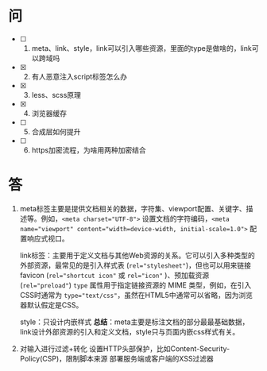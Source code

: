 # 问

- [ ] 1. meta、link、style，link可以引入哪些资源，里面的type是做啥的，link可以跨域吗
- [x] 2. 有人恶意注入script标签怎么办
- [x] 3. less、scss原理
- [x] 4. 浏览器缓存
- [ ] 5. 合成层如何提升
- [ ] 6. https加密流程，为啥用两种加密结合
































# 答

1. meta标签主要是提供文档相关的数据，字符集、viewport配置、关键字、描述等。例如，`<meta charset="UTF-8">` 设置文档的字符编码，`<meta name="viewport" content="width=device-width, initial-scale=1.0">` 配置响应式视口。
   
   link标签：主要用于定义文档与其他Web资源的关系。它可以引入多种类型的外部资源，最常见的是引入样式表 (`rel="stylesheet"`)，但也可以用来链接 favicon (`rel="shortcut icon"` 或 `rel="icon"` )、预加载资源 (`rel="preload"`)
   `type` 属性用于指定链接资源的 MIME 类型，例如，在引入CSS时通常为 `type="text/css"`，虽然在HTML5中通常可以省略，因为浏览器默认假定是CSS。
   
   style：只设计内嵌样式
   **总结**：meta主要是标注文档的部分最最基础数据，link设计外部资源的引入和定义文档，style只与页面内嵌css样式有关。

2. 对输入进行过滤+转化
   设置HTTP头部保护，比如Content-Security-Policy(CSP)，限制脚本来源
   部署服务端或客户端的XSS过滤器
   